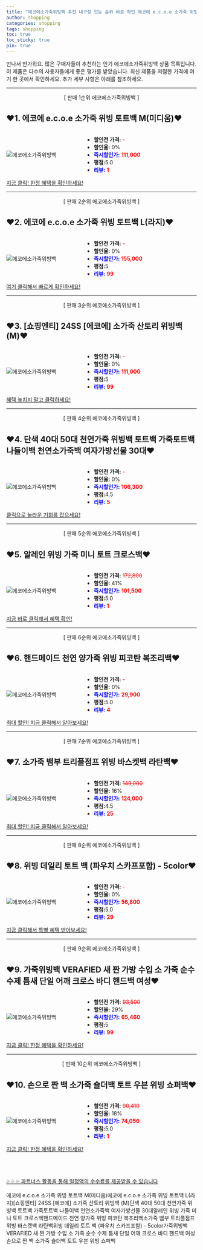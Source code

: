```yaml
---
title: "에코에소가죽위빙백 추천 내구성 있는 순위 바로 확인 에코에 e.c.o.e 소가죽 위빙 토트백"
author: shopping
categories: shopping
tags: shopping
toc: true
toc_sticky: true
pin: true
---
```

만나서 반가워요. 많은 구매자들이 추천하는 인기 에코에소가죽위빙백 상품 목록입니다. 이 제품은 다수의 사용자들에게 좋은 평가를 받았습니다. 최신 제품을 저렴한 가격에 여기 한 곳에서 확인하세요. 추가 세부 사항은 아래를 참조하세요.

---
<p class="toplist" style="margin: 0 auto; display: block; width: fit-content;">[ 판매 1순위 에코에소가죽위빙백 ]</p>

<h2><strong>❤️1. 에코에 e.c.o.e 소가죽 위빙 토트백 M(미디움)❤️</strong></h2>

<div style="display: flex; align-items: center;">
    <div style="flex: 0.4;">
        <img src="https://thumbnail7.coupangcdn.com/thumbnails/remote/230x230ex/image/vendor_inventory/1edc/e22ef902ce9d8c0118f91d57b497fb44b4d53240b2f99ec3dc7603e0f1f2.jpg" alt="에코에소가죽위빙백" style="max-width: 100%;">
    </div>
    <div style="flex: 0.6; margin-left: 10px;">
        <ul>
            <li><strong>할인전 가격:</strong> <del style="color: red;">-</del></li>
            <li><strong>할인율:</strong> 0%</li>
            <li><span style='color:blue'><strong>즉시할인가:</strong></span> <span style='color:red'><strong>111,000</strong></span></li>
            <li><strong>평점:</strong>5.0</li>
            <li><span style='color:blue'><strong>리뷰:</strong></span> <span style='color:red'><strong>1</strong></span></li>
        </ul>
    </div>
</div>
<div class="center">
    <a href="https://selin100587001.github.io?lptag=AF9450613&subid=githubio&pageKey=8176434865&traceid=V0-153&itemId=23366119311&vendorItemId=90396439760" class="myButton">
        지금 클릭! 한정 혜택을 확인하세요!
    </a>
</div>


---
<p class="toplist" style="margin: 0 auto; display: block; width: fit-content;">[ 판매 2순위 에코에소가죽위빙백 ]</p>

<h2><strong>❤️2. 에코에 e.c.o.e 소가죽 위빙 토트백 L(라지)❤️</strong></h2>

<div style="display: flex; align-items: center;">
    <div style="flex: 0.4;">
        <img src="https://thumbnail9.coupangcdn.com/thumbnails/remote/230x230ex/image/vendor_inventory/ffba/e66c489b6aa64cb14d1eb76b54a1d1e6fd468ff3302c2e35711399e18a8e.jpg" alt="에코에소가죽위빙백" style="max-width: 100%;">
    </div>
    <div style="flex: 0.6; margin-left: 10px;">
        <ul>
            <li><strong>할인전 가격:</strong> <del style="color: red;">-</del></li>
            <li><strong>할인율:</strong> 0%</li>
            <li><span style='color:blue'><strong>즉시할인가:</strong></span> <span style='color:red'><strong>155,000</strong></span></li>
            <li><strong>평점:</strong>5</li>
            <li><span style='color:blue'><strong>리뷰:</strong></span> <span style='color:red'><strong>99</strong></span></li>
        </ul>
    </div>
</div>
<div class="center">
    <a href="https://selin100587001.github.io?lptag=AF9450613&subid=githubio&pageKey=8176434908&traceid=V0-153&itemId=23366119458&vendorItemId=90396439811" class="myButton">
        여기 클릭해서 빠르게 확인하세요!
    </a>
</div>


---
<p class="toplist" style="margin: 0 auto; display: block; width: fit-content;">[ 판매 3순위 에코에소가죽위빙백 ]</p>

<h2><strong>❤️3. [쇼핑엔티] 24SS [에코에] 소가죽 산토리 위빙백 (M)❤️</strong></h2>

<div style="display: flex; align-items: center;">
    <div style="flex: 0.4;">
        <img src="https://thumbnail8.coupangcdn.com/thumbnails/remote/230x230ex/image/vendor_inventory/a3a3/7fa216540e1fb0e5cdc6b399b881ce3003b54267fc16a5dfa5415b40c4be.jpg" alt="에코에소가죽위빙백" style="max-width: 100%;">
    </div>
    <div style="flex: 0.6; margin-left: 10px;">
        <ul>
            <li><strong>할인전 가격:</strong> <del style="color: red;">-</del></li>
            <li><strong>할인율:</strong> 0%</li>
            <li><span style='color:blue'><strong>즉시할인가:</strong></span> <span style='color:red'><strong>111,000</strong></span></li>
            <li><strong>평점:</strong>5</li>
            <li><span style='color:blue'><strong>리뷰:</strong></span> <span style='color:red'><strong>99</strong></span></li>
        </ul>
    </div>
</div>
<div class="center">
    <a href="https://selin100587001.github.io?lptag=AF9450613&subid=githubio&pageKey=8171864704&traceid=V0-153&itemId=23342818941&vendorItemId=90374261913" class="myButton">
        혜택 놓치지 말고 클릭하세요!
    </a>
</div>


---
<p class="toplist" style="margin: 0 auto; display: block; width: fit-content;">[ 판매 4순위 에코에소가죽위빙백 ]</p>

<h2><strong>❤️4. 단색 40대 50대 천연가죽 위빙백 토트백 가죽토트백 나들이백 천연소가죽백 여자가방선물 30대❤️</strong></h2>

<div style="display: flex; align-items: center;">
    <div style="flex: 0.4;">
        <img src="https://thumbnail10.coupangcdn.com/thumbnails/remote/230x230ex/image/vendor_inventory/17a6/43ee255ff49185a5a3bdf9fff28f6989a72d0640f20202570b3d0c32b5b4.jpg" alt="에코에소가죽위빙백" style="max-width: 100%;">
    </div>
    <div style="flex: 0.6; margin-left: 10px;">
        <ul>
            <li><strong>할인전 가격:</strong> <del style="color: red;">-</del></li>
            <li><strong>할인율:</strong> 0%</li>
            <li><span style='color:blue'><strong>즉시할인가:</strong></span> <span style='color:red'><strong>106,300</strong></span></li>
            <li><strong>평점:</strong>4.5</li>
            <li><span style='color:blue'><strong>리뷰:</strong></span> <span style='color:red'><strong>5</strong></span></li>
        </ul>
    </div>
</div>
<div class="center">
    <a href="https://selin100587001.github.io?lptag=AF9450613&subid=githubio&pageKey=6687185509&traceid=V0-153&itemId=15441713084&vendorItemId=82661339337" class="myButton">
        클릭으로 놀라운 기회를 잡으세요!
    </a>
</div>


---
<p class="toplist" style="margin: 0 auto; display: block; width: fit-content;">[ 판매 5순위 에코에소가죽위빙백 ]</p>

<h2><strong>❤️5. 알레인 위빙 가죽 미니 토트 크로스백❤️</strong></h2>

<div style="display: flex; align-items: center;">
    <div style="flex: 0.4;">
        <img src="https://thumbnail9.coupangcdn.com/thumbnails/remote/230x230ex/image/retail/images/2024/05/22/18/2/f2d7c087-bf02-4196-879c-2fe0de3e69ab.jpg" alt="에코에소가죽위빙백" style="max-width: 100%;">
    </div>
    <div style="flex: 0.6; margin-left: 10px;">
        <ul>
            <li><strong>할인전 가격:</strong> <del style="color: red;">172,800</del></li>
            <li><strong>할인율:</strong> 41%</li>
            <li><span style='color:blue'><strong>즉시할인가:</strong></span> <span style='color:red'><strong>101,500</strong></span></li>
            <li><strong>평점:</strong>5.0</li>
            <li><span style='color:blue'><strong>리뷰:</strong></span> <span style='color:red'><strong>1</strong></span></li>
        </ul>
    </div>
</div>
<div class="center">
    <a href="https://selin100587001.github.io?lptag=AF9450613&subid=githubio&pageKey=8118778758&traceid=V0-153&itemId=23020871462&vendorItemId=90054653219" class="myButton">
        지금 바로 클릭해서 혜택 확인!
    </a>
</div>


---
<p class="toplist" style="margin: 0 auto; display: block; width: fit-content;">[ 판매 6순위 에코에소가죽위빙백 ]</p>

<h2><strong>❤️6. 핸드메이드 천연 양가죽 위빙 피코탄 복조리백❤️</strong></h2>

<div style="display: flex; align-items: center;">
    <div style="flex: 0.4;">
        <img src="https://thumbnail7.coupangcdn.com/thumbnails/remote/230x230ex/image/vendor_inventory/2dbd/3b9914d1796f5b7f146edfd7ebed00f77f00126fe742411eaecc16338a8f.png" alt="에코에소가죽위빙백" style="max-width: 100%;">
    </div>
    <div style="flex: 0.6; margin-left: 10px;">
        <ul>
            <li><strong>할인전 가격:</strong> <del style="color: red;">-</del></li>
            <li><strong>할인율:</strong> 0%</li>
            <li><span style='color:blue'><strong>즉시할인가:</strong></span> <span style='color:red'><strong>29,900</strong></span></li>
            <li><strong>평점:</strong>5.0</li>
            <li><span style='color:blue'><strong>리뷰:</strong></span> <span style='color:red'><strong>4</strong></span></li>
        </ul>
    </div>
</div>
<div class="center">
    <a href="https://selin100587001.github.io?lptag=AF9450613&subid=githubio&pageKey=7317711899&traceid=V0-153&itemId=18761675793&vendorItemId=90721234766" class="myButton">
        최대 할인! 지금 클릭해서 알아보세요!
    </a>
</div>


---
<p class="toplist" style="margin: 0 auto; display: block; width: fit-content;">[ 판매 7순위 에코에소가죽위빙백 ]</p>

<h2><strong>❤️7. 소가죽 뱀부 트리플점프 위빙 바스켓백 라탄백❤️</strong></h2>

<div style="display: flex; align-items: center;">
    <div style="flex: 0.4;">
        <img src="https://thumbnail7.coupangcdn.com/thumbnails/remote/230x230ex/image/vendor_inventory/cca3/49a4c6471cfc282078e61cc9025d5b450fbf4fa5bbada0c855917659b271.jpg" alt="에코에소가죽위빙백" style="max-width: 100%;">
    </div>
    <div style="flex: 0.6; margin-left: 10px;">
        <ul>
            <li><strong>할인전 가격:</strong> <del style="color: red;">149,000</del></li>
            <li><strong>할인율:</strong> 16%</li>
            <li><span style='color:blue'><strong>즉시할인가:</strong></span> <span style='color:red'><strong>124,000</strong></span></li>
            <li><strong>평점:</strong>4.5</li>
            <li><span style='color:blue'><strong>리뷰:</strong></span> <span style='color:red'><strong>25</strong></span></li>
        </ul>
    </div>
</div>
<div class="center">
    <a href="https://selin100587001.github.io?lptag=AF9450613&subid=githubio&pageKey=6631788262&traceid=V0-153&itemId=15121676726&vendorItemId=70546969745" class="myButton">
        최대 할인! 지금 클릭해서 알아보세요!
    </a>
</div>


---
<p class="toplist" style="margin: 0 auto; display: block; width: fit-content;">[ 판매 8순위 에코에소가죽위빙백 ]</p>

<h2><strong>❤️8. 위빙 데일리 토트 백 (파우치 스카프포함) - 5color❤️</strong></h2>

<div style="display: flex; align-items: center;">
    <div style="flex: 0.4;">
        <img src="https://thumbnail9.coupangcdn.com/thumbnails/remote/230x230ex/image/vendor_inventory/3939/4643b0c151865a96b8a7404c48e581007a7c72c1244bceea19dd3a19007f.png" alt="에코에소가죽위빙백" style="max-width: 100%;">
    </div>
    <div style="flex: 0.6; margin-left: 10px;">
        <ul>
            <li><strong>할인전 가격:</strong> <del style="color: red;">-</del></li>
            <li><strong>할인율:</strong> 0%</li>
            <li><span style='color:blue'><strong>즉시할인가:</strong></span> <span style='color:red'><strong>56,800</strong></span></li>
            <li><strong>평점:</strong>5.0</li>
            <li><span style='color:blue'><strong>리뷰:</strong></span> <span style='color:red'><strong>29</strong></span></li>
        </ul>
    </div>
</div>
<div class="center">
    <a href="https://selin100587001.github.io?lptag=AF9450613&subid=githubio&pageKey=7287012876&traceid=V0-153&itemId=18616409422&vendorItemId=85751954763" class="myButton">
        지금 클릭해서 특별 혜택 받아보세요!
    </a>
</div>


---
<p class="toplist" style="margin: 0 auto; display: block; width: fit-content;">[ 판매 9순위 에코에소가죽위빙백 ]</p>

<h2><strong>❤️9. 가죽위빙백 VERAFIED 새 짠 가방 수입 소 가죽 순수 수제 틈새 단일 어깨 크로스 바디 핸드백 여성❤️</strong></h2>

<div style="display: flex; align-items: center;">
    <div style="flex: 0.4;">
        <img src="https://thumbnail7.coupangcdn.com/thumbnails/remote/230x230ex/image/vendor_inventory/e9b6/01b0b05214549665b0f5107cdf826463b12271041d953de567e7fecee45c.jpg" alt="에코에소가죽위빙백" style="max-width: 100%;">
    </div>
    <div style="flex: 0.6; margin-left: 10px;">
        <ul>
            <li><strong>할인전 가격:</strong> <del style="color: red;">93,500</del></li>
            <li><strong>할인율:</strong> 29%</li>
            <li><span style='color:blue'><strong>즉시할인가:</strong></span> <span style='color:red'><strong>65,460</strong></span></li>
            <li><strong>평점:</strong>5</li>
            <li><span style='color:blue'><strong>리뷰:</strong></span> <span style='color:red'><strong>99</strong></span></li>
        </ul>
    </div>
</div>
<div class="center">
    <a href="https://selin100587001.github.io?lptag=AF9450613&subid=githubio&pageKey=8216610903&traceid=V0-153&itemId=23601861150&vendorItemId=90627604134" class="myButton">
        지금 클릭! 한정 혜택을 확인하세요!
    </a>
</div>


---
<p class="toplist" style="margin: 0 auto; display: block; width: fit-content;">[ 판매 10순위 에코에소가죽위빙백 ]</p>

<h2><strong>❤️10. 손으로 짠 백 소가죽 숄더백 토트 우븐 위빙 쇼퍼백❤️</strong></h2>

<div style="display: flex; align-items: center;">
    <div style="flex: 0.4;">
        <img src="https://thumbnail8.coupangcdn.com/thumbnails/remote/230x230ex/image/vendor_inventory/9253/f4db21b58d63c5742c5dd068e48096077575406be6e56893841bce8e5359.jpg" alt="에코에소가죽위빙백" style="max-width: 100%;">
    </div>
    <div style="flex: 0.6; margin-left: 10px;">
        <ul>
            <li><strong>할인전 가격:</strong> <del style="color: red;">90,410</del></li>
            <li><strong>할인율:</strong> 18%</li>
            <li><span style='color:blue'><strong>즉시할인가:</strong></span> <span style='color:red'><strong>74,050</strong></span></li>
            <li><strong>평점:</strong>5.0</li>
            <li><span style='color:blue'><strong>리뷰:</strong></span> <span style='color:red'><strong>1</strong></span></li>
        </ul>
    </div>
</div>
<div class="center">
    <a href="https://selin100587001.github.io?lptag=AF9450613&subid=githubio&pageKey=6512262827&traceid=V0-153&itemId=14389100189&vendorItemId=90784557222" class="myButton">
        지금 클릭! 한정 혜택을 확인하세요!
    </a>
</div>

<br><br><br>[💦 💦 💦 파트너스 활동을 통해 일정액의 수수료를 제공받을 수 있습니다](https://link.coupang.com/a/bcpT2c)<br><br>에코에 e.c.o.e 소가죽 위빙 토트백 M(미디움)에코에 e.c.o.e 소가죽 위빙 토트백 L(라지)[쇼핑엔티] 24SS [에코에] 소가죽 산토리 위빙백 (M)단색 40대 50대 천연가죽 위빙백 토트백 가죽토트백 나들이백 천연소가죽백 여자가방선물 30대알레인 위빙 가죽 미니 토트 크로스백핸드메이드 천연 양가죽 위빙 피코탄 복조리백소가죽 뱀부 트리플점프 위빙 바스켓백 라탄백위빙 데일리 토트 백 (파우치 스카프포함) - 5color가죽위빙백 VERAFIED 새 짠 가방 수입 소 가죽 순수 수제 틈새 단일 어깨 크로스 바디 핸드백 여성손으로 짠 백 소가죽 숄더백 토트 우븐 위빙 쇼퍼백